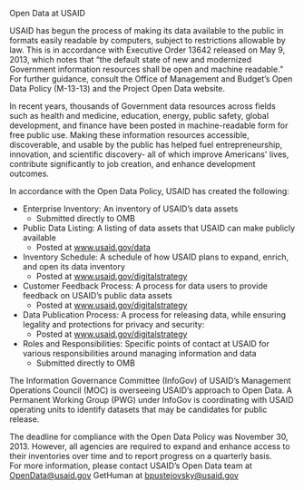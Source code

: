 
Open Data at USAID



USAID has begun the process of making its data available to the public in formats easily readable by computers, subject to restrictions allowable by law.  This is in accordance with Executive Order 13642 released on May 9, 2013, which notes that “the default state of new and modernized Government information resources shall be open and machine readable.”  For further guidance, consult the Office of Management and Budget’s Open Data Policy (M-13-13) and the Project Open Data website. 



In recent years, thousands of Government data resources across fields such as health and medicine, education, energy, public safety, global development, and finance have been posted in machine-readable form for free public use.  Making these information resources accessible, discoverable, and usable by the public has helped fuel entrepreneurship, innovation, and scientific discovery- all of which improve Americans' lives, contribute significantly to job creation, and enhance development outcomes. 	

In accordance with the Open Data Policy, USAID has created the following:
* Enterprise Inventory:  An inventory of USAID’s data assets 
  * Submitted directly to OMB
* Public Data Listing:  A listing of data assets that USAID can make publicly available
  * Posted at www.usaid.gov/data 
* Inventory Schedule:  A schedule of how USAID plans to expand, enrich, and open its data inventory
  * Posted at www.usaid.gov/digitalstrategy 
* Customer Feedback Process:  A process for data users to provide feedback on USAID’s public data assets
  * Posted at www.usaid.gov/digitalstrategy 
* Data Publication Process:  A process for releasing data, while ensuring legality and protections for privacy and security:
  * Posted at www.usaid.gov/digitalstrategy 
* Roles and Responsibilities:  Specific points of contact at USAID for various responsibilities around managing information and data
  * Submitted directly to OMB	

The Information Governance Committee (InfoGov) of USAID’s Management Operations Council (MOC) is overseeing USAID’s approach to Open Data.  A Permanent Working Group (PWG) under InfoGov is coordinating with USAID operating units to identify datasets that may be candidates for public release.	

The deadline for compliance with the Open Data Policy was November 30, 2013.  However, all agencies are required to expand and enhance access to their inventories over time and to report progress on a quarterly basis.	
	For more information, please contact USAID’s Open Data team at OpenData@usaid.gov  GetHuman at bpustejovsky@usaid.gov



